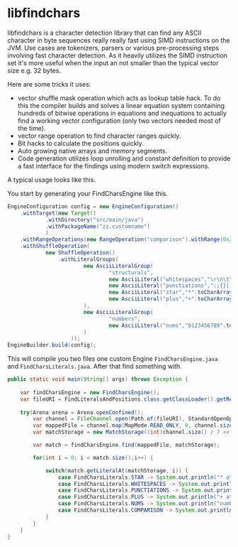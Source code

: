 libfindchars
====

libfindchars is a character detection library that can find any ASCII character in byte sequences really really fast using SIMD instructions on the JVM.
Use cases are tokenizers, parsers or various pre-processing steps involving fast character detection.
As it heavily utilizes the SIMD instruction set it's more useful when the input an not smaller than the typical vector size e.g. 32 bytes.

Here are some tricks it uses:
 * vector shuffle mask operation which acts as lookup table hack. 
   To do this the compiler builds and solves a linear equation system containing hundreds of bitwise operations in equations and inequations to actually find a working vector configuration (only two vectors needed most of the time). 
 * vector range operation to find character ranges quickly.
 * Bit hacks to calculate the positions quickly.
 * Auto growing native arrays and memory segments.
 * Code generation utilizes loop unrolling and constant definition to provide a fast interface for the findings using modern switch expressions. 


A typical usage looks like this.

You start by generating your FindCharsEngine like this.

```java
EngineConfiguration config = new EngineConfiguration()
	.withTarget(new Target()
			.withDirectory("src/main/java")
			.withPackageName("zz.customname")
			)
	.withRangeOperations(new RangeOperation("comparison").withRange(0x3c, 0x3e))
	.withShuffleOperation(
			new ShuffleOperation()
				.withLiteralGroups(
						new AsciiLiteralGroup(
								"structurals", 
								new AsciiLiteral("whitespaces","\r\n\t\f ".toCharArray()),
								new AsciiLiteral("punctiations",":;{}[]".toCharArray()),
								new AsciiLiteral("star","*".toCharArray()),
								new AsciiLiteral("plus","+".toCharArray())
						),
						new AsciiLiteralGroup(
								"numbers", 
								new AsciiLiteral("nums","0123456789".toCharArray())
						)
					));
EngineBuilder.build(config);
```

This will compile you two files one custom Engine `FindCharsEngine.java` and `FindCharsLiterals.java`.
After that find something with.

```java
public static void main(String[] args) throws Exception {
	
	var findCharsEngine = new FindCharsEngine();
	var fileURI = FindLiteralsAndPositions.class.getClassLoader().getResource("dummy.txt").toURI();
	
	try(Arena arena = Arena.openConfined();
		var channel = FileChannel.open(Path.of(fileURI), StandardOpenOption.READ)){			
		var mappedFile = channel.map(MapMode.READ_ONLY, 0, channel.size(), arena.scope());
		var matchStorage = new MatchStorage((int)channel.size() / 7 << 1, 32);

		var match = findCharsEngine.find(mappedFile, matchStorage);

		for(int i = 0; i < match.size();i++) {

			switch(match.getLiteralAt(matchStorage, i)) {
				case FindCharsLiterals.STAR -> System.out.println("* at: "+ match.getPositionAt(matchStorage, i));
				case FindCharsLiterals.WHITESPACES -> System.out.println("\\w at: "+ match.getPositionAt(matchStorage, i));
				case FindCharsLiterals.PUNCTIATIONS -> System.out.println("punctuations at: "+ match.getPositionAt(matchStorage, i));
				case FindCharsLiterals.PLUS -> System.out.println("+ at: "+ match.getPositionAt(matchStorage, i));
				case FindCharsLiterals.NUMS -> System.out.println("numbers at: "+ match.getPositionAt(matchStorage, i));
				case FindCharsLiterals.COMPARISON -> System.out.println("<>= at: "+ match.getPositionAt(matchStorage, i));
			}
		}
	}
}
```

